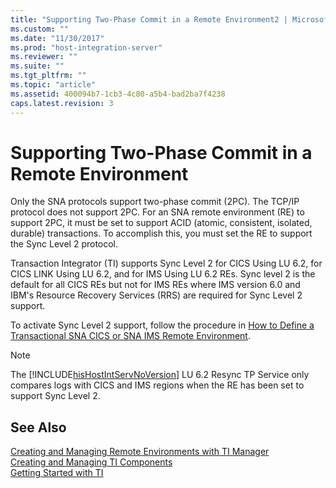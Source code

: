 ```yaml
---
title: "Supporting Two-Phase Commit in a Remote Environment2 | Microsoft Docs"
ms.custom: ""
ms.date: "11/30/2017"
ms.prod: "host-integration-server"
ms.reviewer: ""
ms.suite: ""
ms.tgt_pltfrm: ""
ms.topic: "article"
ms.assetid: 400094b7-1cb3-4c80-a5b4-bad2ba7f4238
caps.latest.revision: 3
---
```

# Supporting Two-Phase Commit in a Remote Environment
Only the SNA protocols support two-phase commit (2PC). The TCP/IP protocol does not support 2PC. For an SNA remote environment (RE) to support 2PC, it must be set to support ACID (atomic, consistent, isolated, durable) transactions. To accomplish this, you must set the RE to support the Sync Level 2 protocol.  
  
 Transaction Integrator (TI) supports Sync Level 2 for CICS Using LU 6.2, for CICS LINK Using LU 6.2, and for IMS Using LU 6.2 REs. Sync level 2 is the default for all CICS REs but not for IMS REs where IMS version 6.0 and IBM's Resource Recovery Services (RRS) are required for Sync Level 2 support.  
  
 To activate Sync Level 2 support, follow the procedure in [How to Define a Transactional SNA CICS or SNA IMS Remote Environment](../HIS2010/how-to-define-a-transactional-sna-cics-or-sna-ims-remote-environment1.md).  
  
> [!NOTE]
>  The [!INCLUDE[hisHostIntServNoVersion](../includes/hishostintservnoversion-md.md)] LU 6.2 Resync TP Service only compares logs with CICS and IMS regions when the RE has been set to support Sync Level 2.  
  
## See Also  
 [Creating and Managing Remote Environments with TI Manager](../HIS2010/creating-and-managing-remote-environments-with-ti-manager2.md)   
 [Creating and Managing TI Components](../HIS2010/creating-and-managing-ti-components1.md)   
 [Getting Started with TI](../HIS2010/getting-started-with-ti2.md)
